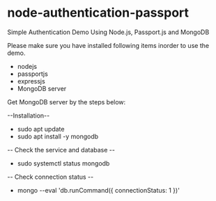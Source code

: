 # node-authentication-passport
Simple Authentication Demo Using Node.js, Passport.js and MongoDB

Please make sure you have installed following items inorder to use the demo.

  - nodejs 
  - passportjs
  - expressjs
  - MongoDB server 

Get MongoDB server by the steps below: 

--Installation-- 

  - sudo apt update
  - sudo apt install -y mongodb

-- Check the service and database --

  - sudo systemctl status mongodb

-- Check connection status -- 

  - mongo --eval 'db.runCommand({ connectionStatus: 1 })'
